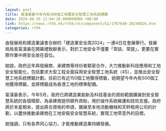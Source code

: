 ```yaml
---
layout: post
title: 甯漢豪冀今年內有500個工地獲安全智慧工地系統標籤
date: 2024-08-26 11:04:20.000000000 +08:00
link: https://news.rthk.hk/rthk/ch/component/k2/1767640-20240826.htm
categories: rthk
---
```


由發展局和建造業議會合辦的「建造業安全周2024」一連4日在會展舉行。發展局局長甯漢豪在開幕禮致辭表示，對於工地安全不僅要「常談、常提」，更要在實際作業中將安全放在首位。

她說，政府近年與發展商、承建商等持份者緊密合作，大力推動新科技應用和工地安全智能化，包括要求大型工程全面採用安全智慧工地系統（4S），並推出安全智慧工地系統標籤計劃。目前已有近150個工地獲得標籤，她期望今年內有500個工地獲得標籤，並將標籤成為香港工地的標準配備。

甯漢豪表示，今年5月，政府已將建造業創新及科技基金的資助範圍擴展到安全智慧系統的各個環節，為承建商提供額外資助，用於操作系統維護和技術支援。政府將於本星期末，提出將合資格的申請，擴展至本地流動機械和天秤租用公司的計劃，以盡快推動承建商在工地安裝安全智慧系統，實現工地零意外的目標。

她強調，只有各界同心協力，才能推動建造業持續發展。
